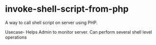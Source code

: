 # invoke-shell-script-from-php

A way to call shell script on server using PHP.

Usecase-
Helps Admin to monitor server.
Can perform several shell level operations
